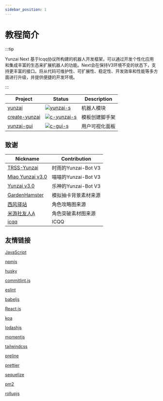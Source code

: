 ```yaml
---
sidebar_position: 1
---
```


# 教程简介

:::tip

Yunzai Next 基于Icqq协议所构建的机器人开发框架，可以通过开发个性化应用和集成丰富的生态来扩展机器人的功能。Next会在保持V3环境不变的状态下，支持更丰富的接口。将从代码可维护性、可扩展性、稳定性、开发效率和性能等多方面进行升级，并提供便捷的开发环境。

:::

| Project         | Status                      | Description    |
| --------------- | --------------------------- | -------------- |
| [yunzai]        | [![yunzai-s]][yunzai-p]     | 机器人模块     |
| [create-yunzai] | [![c-yunzai-s]][c-yunzai-p] | 模板创建脚手架 |
| [yunzai-gui]    | [![c-gui-s]][c-gui-p]       | 用户可视化面板 |

[yunzai]: https://github.com/yunzai-org/yunzaijs
[yunzai-s]: https://img.shields.io/npm/v/yunzai.svg
[yunzai-p]: https://www.npmjs.com/package/yunzai
[create-yunzai]: https://github.com/yunzai-org/create-yunzai
[c-yunzai-s]: https://img.shields.io/npm/v/create-yunzai.svg
[c-yunzai-p]: https://www.npmjs.com/package/create-yunzai
[yunzai-gui]: https://github.com/yunzai-org/yunzai-gui
[c-gui-s]: https://img.shields.io/npm/v/yunzai-gui.svg
[c-gui-p]: https://www.npmjs.com/package/yunzai-gui

## 致谢

| Nickname           | Contribution         |
| ------------------ | -------------------- |
| [TRSS-Yunzai]      | 时雨的Yunzai-Bot V3  |
| [Miao Yunzai v3.0] | 喵喵的Yunzai-Bot V3  |
| [Yunzai v3.0]      | 乐神的Yunzai-Bot V3  |
| [GardenHamster]    | 模拟抽卡背景素材来源 |
| [西风驿站]         | 角色攻略图来源       |
| [米游社友人A]      | 角色突破素材图来源   |
| [icqq]             | ICQQ                 |

[TRSS-Yunzai]: https://github.com/TimeRainStarSky/Yunzai
[Miao Yunzai v3.0]: https://github.com/yoimiya-kokomi/Miao-Yunzai
[Yunzai v3.0]: https://gitee.com/le-niao/Yunzai-Bot
[GardenHamster]: https://github.com/GardenHamster/GenshinPray
[西风驿站]: https://bbs.mihoyo.com/ys/collection/839181
[米游社友人A]: https://bbs.mihoyo.com/ys/collection/428421
[icqq]: https://github.com/icqqjs/icqq

## 友情链接

[JavaScript](https://developer.mozilla.org/zh-CN/)

[npmjs](https://www.npmjs.com/)

[husky](https://typicode.github.io/husky)

[commitlint.js](https://commitlint.js.org/)

[eslint](https://eslint.nodejs.cn/)

[babeljs](https://www.babeljs.cn/)

[React.js](https://react.docschina.org/)

[koa](https://koa.bootcss.com/)

[lodashjs](https://www.lodashjs.com/)

[momentjs](https://momentjs.devjs.cn/)

[tailwindcss](https://www.tailwindcss.cn/)

[preline](https://preline.co/)

[prettier](https://www.prettier.cn/)

[sequelize](https://www.sequelize.cn/)

[pm2](https://pm2.keymetrics.io/)

[rollupjs](https://www.rollupjs.com/command-line-interface/)
